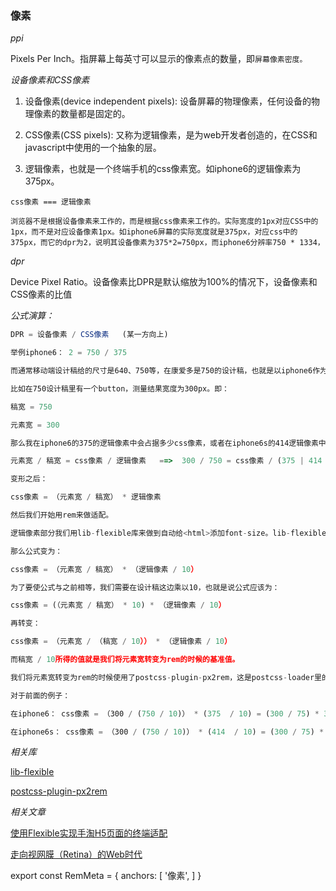 ### 像素

_ppi_

Pixels Per Inch。指屏幕上每英寸可以显示的像素点的数量，即`屏幕像素密度。`

_设备像素和CSS像素_

1. 设备像素(device independent pixels): 设备屏幕的物理像素，任何设备的物理像素的数量都是固定的。

2. CSS像素(CSS pixels): 又称为逻辑像素，是为web开发者创造的，在CSS和javascript中使用的一个抽象的层。

3. 逻辑像素，也就是一个终端手机的css像素宽。如iphone6的逻辑像素为375px。

`css像素 === 逻辑像素`

`浏览器不是根据设备像素来工作的，而是根据css像素来工作的。实际宽度的1px对应CSS中的1px，而不是对应设备像素1px。如iphone6屏幕的实际宽度就是375px，对应css中的375px，而它的dpr为2，说明其设备像素为375*2=750px，而iphone6分辨率750 * 1334，`

_dpr_

Device Pixel Ratio。设备像素比DPR是默认缩放为100%的情况下，设备像素和CSS像素的比值

_公式演算：_

``` js
DPR = 设备像素 / CSS像素   (某一方向上)

举例iphone6： 2 = 750 / 375

而通常移动端设计稿给的尺寸是640、750等，在康爱多是750的设计稿，也就是以iphone6作为标准进行开发，然后通过rem自动适配其它尺寸。

比如在750设计稿里有一个button，测量结果宽度为300px。即：

稿宽 = 750

元素宽 = 300

那么我在iphone6的375的逻辑像素中会占据多少css像素，或者在iphone6s的414逻辑像素中会占多少css像素？根据这个问题可以得出一个公式：

元素宽 / 稿宽 = css像素 / 逻辑像素   ==>  300 / 750 = css像素 / (375 | 414 | 其它逻辑像素)

变形之后： 

css像素 = （元素宽 / 稿宽） * 逻辑像素

然后我们开始用rem来做适配。

逻辑像素部分我们用lib-flexible库来做到自动给<html>添加font-size。lib-flexible库内部的代码是默认将逻辑像素分为10rem的，也就是说对375逻辑像素的屏幕，会设置font-size: 37.5px，即1rem = 37.5px。

那么公式变为： 

css像素 = （元素宽 / 稿宽） * （逻辑像素 / 10） 

为了要使公式与之前相等，我们需要在设计稿这边乘以10，也就是说公式应该为：

css像素 = (（元素宽 / 稿宽） * 10) * （逻辑像素 / 10） 

再转变： 

css像素 = （元素宽 / （稿宽 / 10）） * （逻辑像素 / 10）

而稿宽 / 10所得的值就是我们将元素宽转变为rem的时候的基准值。

我们将元素宽转变为rem的时候使用了postcss-plugin-px2rem，这是postcss-loader里的一个插件，可以将我们在css写的css通过loader转换成rem，这样我们就可以用设计稿的测量到的元素尺寸（元素宽：300）来直接进行开发。

对于前面的例子：

在iphone6： css像素 = （300 / (750 / 10)） * (375  / 10) = (300 / 75) * 37.5 = 150px

在iphone6s： css像素 = （300 / (750 / 10)） * (414  / 10) = (300 / 75) * 41.4 = 165.5px

```

_相关库_

[lib-flexible](https://github.com/amfe/lib-flexible)

[postcss-plugin-px2rem](https://github.com/ant-tool/postcss-plugin-px2rem)

_相关文章_

[使用Flexible实现手淘H5页面的终端适配](https://github.com/amfe/article/issues/17)

[走向视网膜（Retina）的Web时代](http://www.w3cplus.com/css/towards-retina-web.html)






















export const RemMeta = {
  anchors: [
    '像素',
  ]
}







